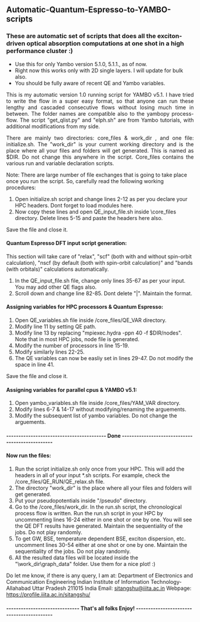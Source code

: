 ## Automatic-Quantum-Espresso-to-YAMBO-scripts
### These are automatic set of scripts that does all the exciton-driven optical absorption computations at one shot in a high performance cluster :)
- Use this for only Yambo version 5.1.0, 5.1.1., as of now.
- Right now this works only with 2D single layers. I will update for bulk also.
- You should be fully aware of recent QE and Yambo variables. 

<p style='text-align: justify;'>This is my automatic version 1.0 running script for YAMBO v5.1. I have tried to write the flow in a super easy format, so that anyone can run these lengthy and cascaded consecutive flows without losing much time in between. The folder names are compatible also to the yambopy process-flow. The script "get_qlist.py" and "elph.sh" are from Yambo tutorials, with additional modifications from my side.</p>

<p style='text-align: justify;'>There are mainly two directories: core_files & work_dir , and one file: initialize.sh. The "work_dir" is your current working directory and is the place where all your files and folders will get generated. This is named as $DIR. Do not change this anywhere in the script. Core_files contains the various run and variable declaration scripts. 

Note: There are large number of file exchanges that is going to take place once you run the script. So, carefully read the following working procedures:</p>  

1. Open initialize.sh script and change lines 2-12 as per you declare your HPC headers. Dont forget to load modules here.
2. Now copy these lines and open QE_input_file.sh inside \core_files directory. Delete lines 5-15 and paste the headers here also.

Save the file and close it.

#### Quantum Espresso DFT input script generation: 
This section will take care of "relax", "scf" (both with and without spin-orbit calculation), "nscf (by default (both with spin-orbit calculation)" and "bands (with orbitals)" calculations automatically.

1. In the QE_input_file.sh file, change only lines 35-67 as per your input. You may add other QE flags also. 
2. Scroll down and change line 82-85. Dont delete "|". Maintain the format.


#### Assigning variables for HPC processors & Quantum Espresso:

1. Open QE_variables.sh file inside /core_files/QE_VAR directory.
2. Modify line 11 by setting QE path.
3. Modify line 13 by replacing "mpiexec.hydra -ppn 40 -f $DIR/nodes". Note that in most HPC jobs, node file is generated.
4. Modify the number of processors in line 15-19.
5. Modify similarly lines 22-25.
6. The QE variables can now be easliy set in lines 29-47. Do not modify the space in line 41. 

Save the file and close it.

#### Assigning variables for parallel cpus & YAMBO v5.1:

1. Open yambo_variables.sh file inside /core_files/YAM_VAR directory.
2. Modify lines 6-7 & 14-17 without modifying/renaming the arguements.
3. Modify the subsequent list of yambo variables. Do not change the arguements.

#### ----------------------------------------- Done ------------------------------------------------

#### Now run the files:

1. Run the script initialize.sh only once from your HPC. This will add the headers in all of your input *.sh scripts. For example, check the /core_files/QE_RUN/QE_relax.sh file.
2. The directory "work_dir" is the place where all your files and folders will get generated.
3. Put your pseudopotentials inside "/pseudo" directory.
4. Go to the /core_files/work_dir. In the run.sh script, the chronological process flow is written. Run the run.sh script in your HPC by uncommenting lines 16-24 either in one shot or one by one. You will see the QE DFT results have generated. Maintain the sequentiality of the jobs. Do not play randomly.
5. To get GW, BSE, temperature dependent BSE, exciton dispersion, etc. uncomment lines 30-54 either at one shot or one by one. Maintain the sequentiality of the jobs. Do not play randomly.
6. All the resulted data files will be located inside the "\work_dir\graph_data\" folder. Use them for a nice plot! :) 



Do let me know, if there is any query, I am at: 
  Department of Electronics and Communication Engineering
  Indian Institute of Information Technology-Allahabad
  Uttar Pradesh 211015
  India
  Email: sitangshu@iiita.ac.in 
  Webpage: https://profile.iiita.ac.in/sitangshu/


#### ------------------------------ That's all folks Enjoy! ------------------------------------------
